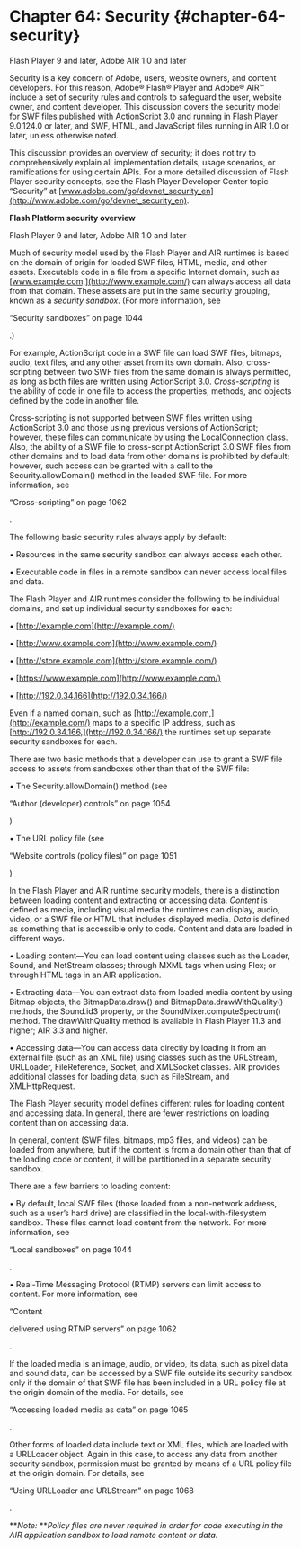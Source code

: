 # Chapter 64: Security {#chapter-64-security}

Flash Player 9 and later, Adobe AIR 1.0 and later

Security is a key concern of Adobe, users, website owners, and content developers. For this reason, Adobe® Flash® Player and Adobe® AIR™ include a set of security rules and controls to safeguard the user, website owner, and content developer. This discussion covers the security model for SWF files published with ActionScript 3.0 and running in Flash Player 9.0.124.0 or later, and SWF, HTML, and JavaScript files running in AIR 1.0 or later, unless otherwise noted.

This discussion provides an overview of security; it does not try to comprehensively explain all implementation details, usage scenarios, or ramifications for using certain APIs. For a more detailed discussion of Flash Player security concepts, see the Flash Player Developer Center topic “Security” at [www.adobe.com/go/devnet_security_en](http://www.adobe.com/go/devnet_security_en).

**Flash Platform security overview**

Flash Player 9 and later, Adobe AIR 1.0 and later

Much of security model used by the Flash Player and AIR runtimes is based on the domain of origin for loaded SWF files, HTML, media, and other assets. Executable code in a file from a specific Internet domain, such as [www.example.com,](http://www.example.com/) can always access all data from that domain. These assets are put in the same security grouping, known as a _security sandbox_. (For more information, see

“Security sandboxes” on page 1044

.)

For example, ActionScript code in a SWF file can load SWF files, bitmaps, audio, text files, and any other asset from its own domain. Also, cross-scripting between two SWF files from the same domain is always permitted, as long as both files are written using ActionScript 3.0\. _Cross-scripting_ is the ability of code in one file to access the properties, methods, and objects defined by the code in another file.

Cross-scripting is not supported between SWF files written using ActionScript 3.0 and those using previous versions of ActionScript; however, these files can communicate by using the LocalConnection class. Also, the ability of a SWF file to cross-script ActionScript 3.0 SWF files from other domains and to load data from other domains is prohibited by default; however, such access can be granted with a call to the Security.allowDomain() method in the loaded SWF file. For more information, see

“Cross-scripting” on page 1062

.

The following basic security rules always apply by default:

• Resources in the same security sandbox can always access each other.

• Executable code in files in a remote sandbox can never access local files and data.

The Flash Player and AIR runtimes consider the following to be individual domains, and set up individual security sandboxes for each:

• [http://example.com](http://example.com/)

• [http://www.example.com](http://www.example.com/)

• [http://store.example.com](http://store.example.com/)

• [https://www.example.com](http://www.example.com/)

• [http://192.0.34.166](http://192.0.34.166/)

Even if a named domain, such as [http://example.com,](http://example.com/) maps to a specific IP address, such as [http://192.0.34.166,](http://192.0.34.166/) the runtimes set up separate security sandboxes for each.

There are two basic methods that a developer can use to grant a SWF file access to assets from sandboxes other than that of the SWF file:

• The Security.allowDomain() method (see

“Author (developer) controls” on page 1054

)

• The URL policy file (see

“Website controls (policy files)” on page 1051

)

In the Flash Player and AIR runtime security models, there is a distinction between loading content and extracting or accessing data. _Content_ is defined as media, including visual media the runtimes can display, audio, video, or a SWF file or HTML that includes displayed media. _Data_ is defined as something that is accessible only to code. Content and data are loaded in different ways.

• Loading content—You can load content using classes such as the Loader, Sound, and NetStream classes; through MXML tags when using Flex; or through HTML tags in an AIR application.

• Extracting data—You can extract data from loaded media content by using Bitmap objects, the BitmapData.draw() and BitmapData.drawWithQuality() methods, the Sound.id3 property, or the SoundMixer.computeSpectrum() method. The drawWithQuality method is available in Flash Player 11.3 and higher; AIR 3.3 and higher.

• Accessing data—You can access data directly by loading it from an external file (such as an XML file) using classes such as the URLStream, URLLoader, FileReference, Socket, and XMLSocket classes. AIR provides additional classes for loading data, such as FileStream, and XMLHttpRequest.

The Flash Player security model defines different rules for loading content and accessing data. In general, there are fewer restrictions on loading content than on accessing data.

In general, content (SWF files, bitmaps, mp3 files, and videos) can be loaded from anywhere, but if the content is from a domain other than that of the loading code or content, it will be partitioned in a separate security sandbox.

There are a few barriers to loading content:

• By default, local SWF files (those loaded from a non-network address, such as a user’s hard drive) are classified in the local-with-filesystem sandbox. These files cannot load content from the network. For more information, see

“Local sandboxes” on page 1044

.

• Real-Time Messaging Protocol (RTMP) servers can limit access to content. For more information, see

“Content

delivered using RTMP servers” on page 1062

.

If the loaded media is an image, audio, or video, its data, such as pixel data and sound data, can be accessed by a SWF file outside its security sandbox only if the domain of that SWF file has been included in a URL policy file at the origin domain of the media. For details, see

“Accessing loaded media as data” on page 1065

.

Other forms of loaded data include text or XML files, which are loaded with a URLLoader object. Again in this case, to access any data from another security sandbox, permission must be granted by means of a URL policy file at the origin domain. For details, see

“Using URLLoader and URLStream” on page 1068

.

**_Note:_ **_Policy files are never required in order for code executing in the AIR application sandbox to load remote content or data._